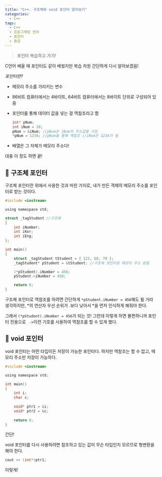 ```yaml
---
title: "C++. 구조체와 void 포인터 알아보기"
categories:
  - C++
tags:
  - C++
  - 프로그래밍 언어
  - 포인터
  - 중급
---
```




> 포인터 복습하고 가기!



C언어 배울 때 포인터도 같이 배웠지만 복습 차원 간단하게 다시 알아보겠음!

_포인터란?_

- 메모리 주소를 가리키는 변수

- 86비트 컴퓨터에서는 4바이트, 64비트 컴퓨터에서는 8바이트 단위로 구성되어 있음

- 포인터를 통해 데이터 값을 넣는 걸 역참조라고 함

  ```c
  int* pNum;
  int iNum = 10;
  pNum = &iNum; //pNum은 iNum의 주소값을 가짐
  *pNum = 1234; //pNum을 통해 역참조 //iNum은 1234가 됨
  ```

- 배열은 그 자체가 메모리 주소다!



대충 이 정도 하면 끝!



## 🌟 구조체 포인터

구조체 포인터란 위에서 사용한 것과 마찬 가지로, 내가 만든 객체의 메모리 주소를 포인터로 받는 것이다. 



```c
#include <iostream>

using namespace std;

struct _tagStudent //구조체
{
    int iNumber;
    int iKor;
    int iEng;
};

int main()
{
    struct _tagStudent tStudent = { 123, 60, 70 };
    _tagStudent* pStudent = &tStudent; //구조체 포인터로 메모리 주소 받음

    (*pStudent).iNumber = 456;
    pStudent->iNumber = 456;

    return 0;
}
```

구조체 포인터로 역참조를 하려면 간단하게 `*pStudent.iNumber = 456`해도 될 거라 생각하지만, *의 연산자 우선 순위가 .보다 낮아서 *을 먼저 인식하게 해줘야 한다.

그래서 `(*pStudent).iNumber = 456`가 되는 것! 그런데 이렇게 하면 불편하니까 포인터 전용으로 ` ->`이런 기호를 사용하여 역참조를 할 수 있게 했다.





## 🌟 void 포인터

void 포인터는 어떤 타입이든 저장이 가능한 포인터다. 하지만 역참조는 할 수 없고, 메모리 주소만 저장이 가능하다.



```c
#include <iostream>

using namespace std;

int main()
{
    int i;
    char c;
    
    void* ptr1 = &i;
    void* ptr2 = &c;
    
    return 0;
}
```

간단!



void 포인터를 다시 사용하려면 참조하고 있는 값이 무슨 타입인지 모르므로 형변환을 해야 한다.

```c
cout << (int*)ptr1;
```

이렇게!